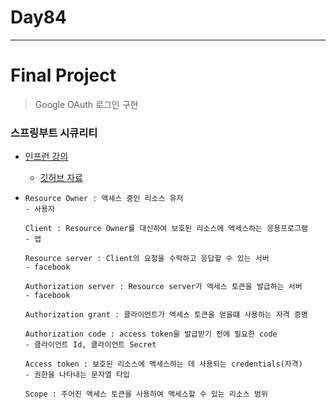 # Day84

---

# Final Project

>Google OAuth 로그인 구현
>

### 스프링부트 시큐리티

- [인프런 강의](https://www.inflearn.com/course/%EC%8A%A4%ED%94%84%EB%A7%81%EB%B6%80%ED%8A%B8-%EC%8B%9C%ED%81%90%EB%A6%AC%ED%8B%B0/dashboard)

  - [깃허브 자료](https://github.com/codingspecialist/-Springboot-Security-OAuth2.0-V3)

- ```null
  Resource Owner : 액세스 중인 리소스 유저
  - 사용자
  
  Client : Resource Owner를 대신하여 보호된 리소스에 액세스하는 응용프로그램
  - 앱
  
  Resource server : Client의 요청을 수락하고 응답할 수 있는 서버
  - facebook
  
  Authorization server : Resource server가 액세스 토큰을 발급하는 서버
  - facebook
  
  Authorization grant : 클라이언트가 엑세스 토큰을 얻을떄 사용하는 자격 증명
  
  Authorization code : access token을 발급받기 전에 필요한 code
  - 클라이언트 Id, 클라이언트 Secret
  
  Access token : 보호된 리소스에 액세스하는 데 사용되는 credentials(자격)
  - 권한을 나타내는 문자열 타입
  
  Scope : 주어진 액세스 토큰을 사용하여 액세스할 수 있는 리소스 범위
  ```
